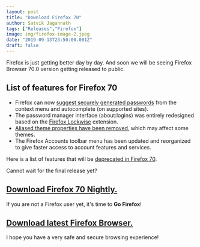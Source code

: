 ```yaml
---
layout: post
title: "Download Firefox 70"
author: Satvik Jagannath
tags: ["Releases","Firefox"]
image: img/firefox-image-2.jpeg
date: "2019-09-13T23:50:00.001Z"
draft: false
---
```


Firefox is just getting better day by day. And soon we will be seeing Firefox Browser 70.0 version getting released to public.

## List of features for Firefox 70

- Firefox can now [suggest securely generated passwords](https://wiki.mozilla.org/Toolkit:Password_Manager/Password_Generation#Firefox_70_.28Desktop_only.29) from the context menu and autocomplete (on supported sites).
- The password manager interface (about:logins) was entirely redesigned based on the [Firefox Lockwise](https://lockwise.firefox.com/) extension.
- [Aliased theme properties have been removed](https://blog.mozilla.org/addons/2019/07/25/upcoming-deprecations-in-firefox-70/), which may affect some themes.
- The Firefox Accounts toolbar menu has been updated and reorganized to give faster access to account features and services.

Here is a list of features that will be [deprecated in Firefox 70](https://blog.mozilla.org/addons/2019/07/25/upcoming-deprecations-in-firefox-70/).



Cannot wait for the final release yet?

## [Download Firefox 70 Nightly.](https://www.mozilla.org/en-US/firefox/70.0a1/releasenotes/)

If you are not a Firefox user yet, it's time to **Go Firefox**!

## [Download latest Firefox Browser.](https://www.mozilla.org/en-US/firefox/)

I hope you have a very safe and secure browsing experience!

